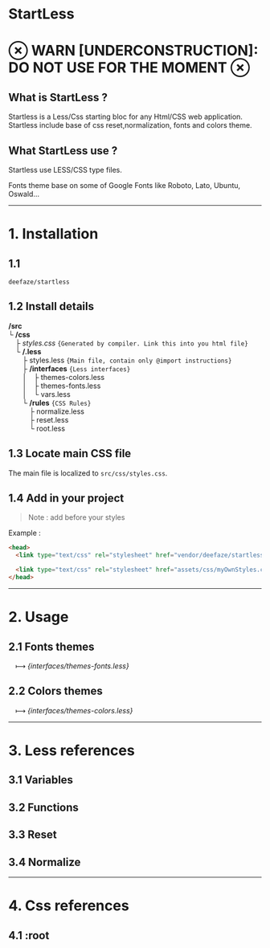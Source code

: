 # StartLess

# **&otimes; WARN [UNDERCONSTRUCTION]: DO NOT USE FOR THE MOMENT &otimes;**

## What is StartLess ?

Startless is a Less/Css starting bloc for any Html/CSS web application. Startless include base of css reset,normalization, fonts and colors theme.

## What StartLess use ?

Startless use LESS/CSS type files.

Fonts theme base on some of Google Fonts like Roboto, Lato, Ubuntu, Oswald...

--------------------

# 1. Installation

## 1.1 
```console
deefaze/startless
```

## 1.2 Install details
**/src**\
&boxur; **/css**\
&emsp;&boxvr; _styles.css_ `{Generated by compiler. Link this into you html file}`\
&emsp;&boxur; **/.less**\
&emsp;&emsp;&boxvr; styles.less `{Main file, contain only @import instructions}`\
&emsp;&emsp;&boxvr; **/interfaces** `{Less interfaces}`\
&emsp;&emsp;&boxv;&emsp;&boxvr; themes-colors.less\
&emsp;&emsp;&boxv;&emsp;&boxvr; themes-fonts.less\
&emsp;&emsp;&boxv;&emsp;&boxur; vars.less\
&emsp;&emsp;&boxur; **/rules** `{CSS Rules}`\
&emsp;&emsp;&emsp;&boxvr; normalize.less\
&emsp;&emsp;&emsp;&boxvr; reset.less\
&emsp;&emsp;&emsp;&boxur; root.less

## 1.3 Locate main CSS file

The main file is localized to `src/css/styles.css`.

## 1.4 Add in your project

> Note : add before your styles

Example :
```html
<head>
  <link type="text/css" rel="stylesheet" href="vendor/deefaze/startless/src/css/styles.css">

  <link type="text/css" rel="stylesheet" href="assets/css/myOwnStyles.css">
</head>
```

--------------------

# 2. Usage

## 2.1 Fonts themes
&emsp;&xmap; _{interfaces/themes-fonts.less}_

## 2.2 Colors themes 
&emsp;&xmap; _{interfaces/themes-colors.less}_

--------------------

# 3. Less references

## 3.1 Variables

## 3.2 Functions

## 3.3 Reset

## 3.4 Normalize

--------------------

# 4. Css references

## 4.1 :root